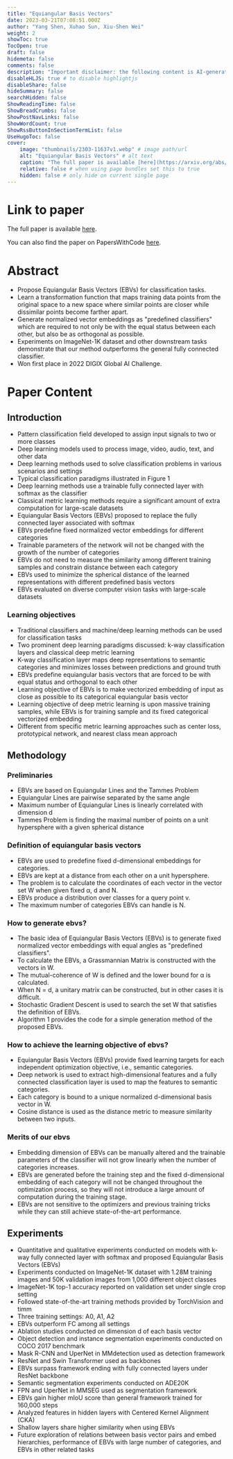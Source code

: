 ```yaml
---
title: "Equiangular Basis Vectors"
date: 2023-03-21T07:08:51.000Z
author: "Yang Shen, Xuhao Sun, Xiu-Shen Wei"
weight: 2
showToc: true
TocOpen: true
draft: false
hidemeta: false
comments: false
description: "Important disclaimer: the following content is AI-generated, please make sure to fact check the presented information by reading the full paper."
disableHLJS: true # to disable highlightjs
disableShare: false
hideSummary: false
searchHidden: false
ShowReadingTime: false
ShowBreadCrumbs: false
ShowPostNavLinks: false
ShowWordCount: true
ShowRssButtonInSectionTermList: false
UseHugoToc: false
cover:
    image: "thumbnails/2303-11637v1.webp" # image path/url
    alt: "Equiangular Basis Vectors" # alt text
    caption: "The full paper is available [here](https://arxiv.org/abs/2303.11637)." # display caption under cover
    relative: false # when using page bundles set this to true
    hidden: false # only hide on current single page
---
```


# Link to paper
The full paper is available [here](https://arxiv.org/abs/2303.11637).

You can also find the paper on PapersWithCode [here](https://paperswithcode.com/paper/equiangular-basis-vectors).

# Abstract
- Propose Equiangular Basis Vectors (EBVs) for classification tasks.
- Learn a transformation function that maps training data points from the original space to a new space where similar points are closer while dissimilar points become farther apart.
- Generate normalized vector embeddings as "predefined classifiers" which are required to not only be with the equal status between each other, but also be as orthogonal as possible.
- Experiments on ImageNet-1K dataset and other downstream tasks demonstrate that our method outperforms the general fully connected classifier.
- Won first place in 2022 DIGIX Global AI Challenge.

# Paper Content

## Introduction
- Pattern classification field developed to assign input signals to two or more classes
- Deep learning models used to process image, video, audio, text, and other data
- Deep learning methods used to solve classification problems in various scenarios and settings
- Typical classification paradigms illustrated in Figure 1
- Deep learning methods use a trainable fully connected layer with softmax as the classifier
- Classical metric learning methods require a significant amount of extra computation for large-scale datasets
- Equiangular Basis Vectors (EBVs) proposed to replace the fully connected layer associated with softmax
- EBVs predefine fixed normalized vector embeddings for different categories
- Trainable parameters of the network will not be changed with the growth of the number of categories
- EBVs do not need to measure the similarity among different training samples and constrain distance between each category
- EBVs used to minimize the spherical distance of the learned representations with different predefined basis vectors
- EBVs evaluated on diverse computer vision tasks with large-scale datasets

### Learning objectives
- Traditional classifiers and machine/deep learning methods can be used for classification tasks
- Two prominent deep learning paradigms discussed: k-way classification layers and classical deep metric learning
- K-way classification layer maps deep representations to semantic categories and minimizes losses between predictions and ground truth
- EBVs predefine equiangular basis vectors that are forced to be with equal status and orthogonal to each other
- Learning objective of EBVs is to make vectorized embedding of input as close as possible to its categorical equiangular basis vector
- Learning objective of deep metric learning is upon massive training samples, while EBVs is for training sample and its fixed categorical vectorized embedding
- Different from specific metric learning approaches such as center loss, prototypical network, and nearest class mean approach

## Methodology

### Preliminaries
- EBVs are based on Equiangular Lines and the Tammes Problem
- Equiangular Lines are pairwise separated by the same angle
- Maximum number of Equiangular Lines is linearly correlated with dimension d
- Tammes Problem is finding the maximal number of points on a unit hypersphere with a given spherical distance

### Definition of equiangular basis vectors
- EBVs are used to predefine fixed d-dimensional embeddings for categories.
- EBVs are kept at a distance from each other on a unit hypersphere.
- The problem is to calculate the coordinates of each vector in the vector set W when given fixed α, d and N.
- EBVs produce a distribution over classes for a query point v.
- The maximum number of categories EBVs can handle is N.

### How to generate ebvs?
- The basic idea of Equiangular Basis Vectors (EBVs) is to generate fixed normalized vector embeddings with equal angles as "predefined classifiers".
- To calculate the EBVs, a Grassmannian Matrix is constructed with the vectors in W.
- The mutual-coherence of W is defined and the lower bound for α is calculated.
- When N = d, a unitary matrix can be constructed, but in other cases it is difficult.
- Stochastic Gradient Descent is used to search the set W that satisfies the definition of EBVs.
- Algorithm 1 provides the code for a simple generation method of the proposed EBVs.

### How to achieve the learning objective of ebvs?
- Equiangular Basis Vectors (EBVs) provide fixed learning targets for each independent optimization objective, i.e., semantic categories.
- Deep network is used to extract high-dimensional features and a fully connected classification layer is used to map the features to semantic categories.
- Each category is bound to a unique normalized d-dimensional basis vector in W.
- Cosine distance is used as the distance metric to measure similarity between two inputs.

### Merits of our ebvs
- Embedding dimension of EBVs can be manually altered and the trainable parameters of the classifier will not grow linearly when the number of categories increases.
- EBVs are generated before the training step and the fixed d-dimensional embedding of each category will not be changed throughout the optimization process, so they will not introduce a large amount of computation during the training stage.
- EBVs are not sensitive to the optimizers and previous training tricks while they can still achieve state-of-the-art performance.

## Experiments
- Quantitative and qualitative experiments conducted on models with k-way fully connected layer with softmax and proposed Equiangular Basis Vectors (EBVs)
- Experiments conducted on ImageNet-1K dataset with 1.28M training images and 50K validation images from 1,000 different object classes
- ImageNet-1K top-1 accuracy reported on validation set under single crop setting
- Followed state-of-the-art training methods provided by TorchVision and timm
- Three training settings: A0, A1, A2
- EBVs outperform FC among all settings
- Ablation studies conducted on dimension d of each basis vector
- Object detection and instance segmentation experiments conducted on COCO 2017 benchmark
- Mask R-CNN and UperNet in MMdetection used as detection framework
- ResNet and Swin Transformer used as backbones
- EBVs surpass framework ending with fully connected layers under ResNet backbone
- Semantic segmentation experiments conducted on ADE20K
- FPN and UperNet in MMSEG used as segmentation framework
- EBVs gain higher mIoU score than general framework trained for 160,000 steps
- Analyzed features in hidden layers with Centered Kernel Alignment (CKA)
- Shallow layers share higher similarity when using EBVs
- Future exploration of relations between basis vector pairs and embed hierarchies, performance of EBVs with large number of categories, and EBVs in other related tasks
